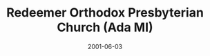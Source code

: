 ---
date: &id001 2001-06-03
end_date: null
location:
  address: 8605 E. Fulton Street
  city: Ada
  state: MI
minister:
- end: 2001-06-03
  name: Eric R. Hausler
  start: 1998-03-20
  type: Organizing Pastor
- end: null
  name: Eric R. Hausler
  start: 2001-06-03
  type: Pastor
- end: null
  name: John Currie
  start: 2013-01-01
  type: Pastor
- end: 2015-01-01
  name: James Mong
  start: 2009-01-01
  type: Associate Pastor
ministers:
- Eric R. Hausler
- Eric R. Hausler
- John Currie
- James Mong
name: Redeemer Orthodox Presbyterian Church
names:
- end: 2001-06-03
  name: Redeemer Orthodox Presbyterian Chapel
  start: 1998-03-20
- end: null
  name: Redeemer Orthodox Presbyterian Church
  start: 2001-06-03
origination_date: *id001
raw_data: "MI\tAda\nRedeemer Orthodox Presbyterian Chapel  (March 20, 1998-June 3,\
  \ 2001)\nRedeemer Orthodox Presbyterian Church  (June 3, 2001- )\n8605 E. Fulton\
  \ Street\nOrg. Pastor: Eric R. Hausler, 1998-2001\nPastors: Eric R. Hausler, 2001-13\n\
  John Currie, 2013-\nAssoc. Pastor: James Mong, 2009-15\n"
received_from: null
states:
- MI
status:
  active: true
  end_date: null
  reason: null
  received_from: null
  withdrawal_to: null
title: Redeemer Orthodox Presbyterian Church (Ada MI)
year_established:
- 2001

---